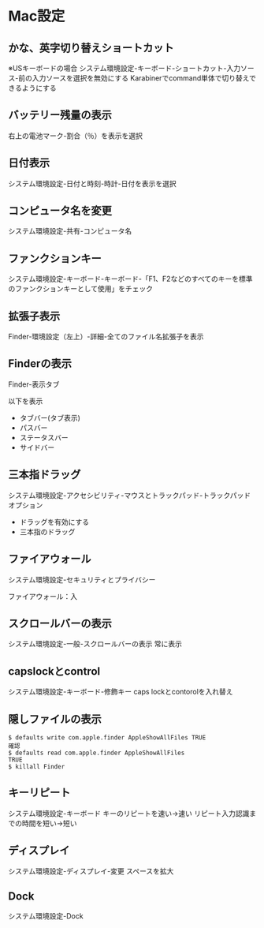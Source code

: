 # Mac設定

## かな、英字切り替えショートカット
※USキーボードの場合
システム環境設定-キーボード-ショートカット-入力ソース-前の入力ソースを選択を無効にする
Karabinerでcommand単体で切り替えできるようにする

## バッテリー残量の表示
右上の電池マーク-割合（％）を表示を選択

## 日付表示
システム環境設定-日付と時刻-時計-日付を表示を選択

## コンピュータ名を変更
システム環境設定-共有-コンピュータ名

## ファンクションキー
システム環境設定-キーボード-キーボード-「F1、F2などのすべてのキーを標準のファンクションキーとして使用」をチェック

## 拡張子表示
Finder-環境設定（左上）-詳細-全てのファイル名拡張子を表示

## Finderの表示
Finder-表示タブ

以下を表示

- タブバー(タブ表示)
- パスバー
- ステータスバー
- サイドバー

## 三本指ドラッグ
システム環境設定-アクセシビリティ-マウスとトラックパッド-トラックパッドオプション

- ドラッグを有効にする
- 三本指のドラッグ

## ファイアウォール
システム環境設定-セキュリティとプライバシー

ファイアウォール：入

## スクロールバーの表示
システム環境設定-一般-スクロールバーの表示
常に表示

## capslockとcontrol
システム環境設定-キーボード-修飾キー
caps lockとcontorolを入れ替え

## 隠しファイルの表示
```
$ defaults write com.apple.finder AppleShowAllFiles TRUE
確認
$ defaults read com.apple.finder AppleShowAllFiles
TRUE
$ killall Finder
```

## キーリピート
システム環境設定-キーボード
キーのリピートを速い→速い
リピート入力認識までの時間を短い→短い

## ディスプレイ
システム環境設定-ディスプレイ-変更
スペースを拡大

## Dock
システム環境設定-Dock